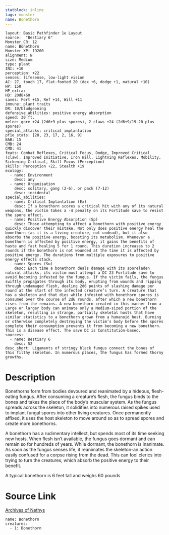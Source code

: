 ```yaml
---
statblock: inline
tags: monster
name: Bonethorn
---
```

```statblock
layout: Basic Pathfinder 1e Layout
source:  "Bestiary 6"
Monster_CR: 12
name: Bonethorn
Monster_XP: 19200
alignment: N
size: Medium
type: plant
INI: +10
perception: +22
senses: lifesense, low-light vision
AC: 27, touch 17, flat-footed 20 (dex +6, dodge +1, natural +10)
HP: 150
HP_extra: 
HD: 20d8+60
saves: Fort +15, Ref +14, Will +11
immune: plant traits
DR: 10/bludgeoning
defensive_abilities: positive energy absorption
speed: 30 ft.
melee: gore +24 (2d6+9 plus spores), 2 claws +24 (2d6+9/19-20 plus spores)
special_attacks: critical implantation
pf1e_stats: [28, 23, 17, 2, 16, 9]
BAB: 15
CMB: 24
CMD: 41
feats: Combat Reflexes, Critical Focus, Dodge, Improved Critical (claw), Improved Initiative, Iron Will, Lightning Reflexes, Mobility, Sickening Critical, Skill Focus (Perception)
skills: Perception +22, Stealth +19
ecology:
  - name: Environment
    desc: any
  - name: Organisation
    desc: solitary, gang (2-6), or pack (7-12)
    desc: incidental
special_abilities:
  - name: Critical Implantation (Ex)
    desc: If a bonethorn scores a critical hit with any of its natural weapons, the victim takes a -4 penalty on its Fortitude save to resist the spore effect.
  - name: Positive Energy Absorption (Sp)
    desc: Those attempting to affect a bonethorn with positive energy quickly discover their mistake. Not only does positive energy heal the bonethorn (as it is a living creature, not undead), but it also absorbs the positive energy, boosting its metabolism. Whenever a bonethorn is affected by positive energy, it gains the benefits of haste and fast healing 5 for 1 round. This duration increases to 2 rounds if the bonethorn is not wounded at the time it is affected by positive energy. The durations from multiple exposures to positive energy effects stack.
  - name: Spores (Su)
    desc: Each time a bonethorn deals damage with its sporeladen natural attacks, its victim must attempt a DC 23 Fortitude save to avoid becoming infested by the fungus. If the victim fails, the fungus swiftly propagates through its body, erupting from wounds and ripping through undamaged flesh, dealing 2d6 points of slashing damage per round at the start of the infected creature’s turn. A creature that has a skeleton and that dies while infested with bonethorn spores is consumed over the course of 2d6 rounds, after which a new bonethorn rises from the remains. A new bonethorn created in this manner from a Large or larger body can animate only a Medium-sized portion of the skeleton, resulting in strange, partially skeletal hosts that have similar statistics to a bonethorn grown from a humanoid host. Burning or otherwise completely destroying the victim’s body before the spores complete their consumption prevents it from becoming a new bonethorn. This is a disease effect. The save DC is Constitution-based.
sources:
  - name: Bestiary 6
    desc: 52
desc_short: Ligaments of stringy black fungus connect the bones of this filthy skeleton. In numerous places, the fungus has formed thorny growths.
```
# Description
Bonethorns form from bodies devoured and reanimated by a hideous, flesh-eating fungus. After consuming a creature’s flesh, the fungus binds to the bones and takes the place of the body’s muscular system. As the fungus spreads across the skeleton, it solidifies into numerous raised spikes used to implant fungal spores into other living creatures. Once permanently affixed, it uses the host skeleton to move around so as to spread spores and create more bonethorns. 

A bonethorn has a rudimentary intellect, but spends most of its time seeking new hosts. When flesh isn’t available, the fungus goes dormant and can remain so for hundreds of years. While dormant, the bonethorn is inanimate. As soon as the fungus senses life, it reanimates the skeleton-an action easily confused for a corpse rising from the dead. This can fool clerics into trying to turn the creatures, which absorb the positive energy to their benefit. 

A typical bonethorn is 6 feet tall and weighs 60 pounds
# Source Link
[Archives of Nethys](https://aonprd.com/MonsterDisplay.aspx?ItemName=Bonethorn)
```encounter-table
name: Bonethorn
creatures:
  - 1: Bonethorn
```
